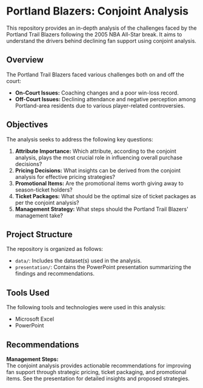 # Portland Blazers: Conjoint Analysis

This repository provides an in-depth analysis of the challenges faced by the Portland Trail Blazers following the 2005 NBA All-Star break. It aims to understand the drivers behind declining fan support using conjoint analysis.

## Overview

The Portland Trail Blazers faced various challenges both on and off the court:
- **On-Court Issues:** Coaching changes and a poor win-loss record.
- **Off-Court Issues:** Declining attendance and negative perception among Portland-area residents due to various player-related controversies.

## Objectives
The analysis seeks to address the following key questions:

1. **Attribute Importance:** Which attribute, according to the conjoint analysis, plays the most crucial role in influencing overall purchase decisions?
2. **Pricing Decisions:** What insights can be derived from the conjoint analysis for effective pricing strategies?
3. **Promotional Items:** Are the promotional items worth giving away to season-ticket holders?
4. **Ticket Packages:** What should be the optimal size of ticket packages as per the conjoint analysis?
5. **Management Strategy:** What steps should the Portland Trail Blazers' management take?

## Project Structure

The repository is organized as follows:

- `data/`: Includes the dataset(s) used in the analysis.
- `presentation/`: Contains the PowerPoint presentation summarizing the findings and recommendations.

## Tools Used
The following tools and technologies were used in this analysis:
- Microsoft Excel
- PowerPoint

## Recommendations
**Management Steps:**  
The conjoint analysis provides actionable recommendations for improving fan support through strategic pricing, ticket packaging, and promotional items. See the presentation for detailed insights and proposed strategies.

